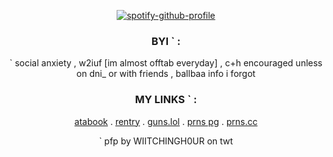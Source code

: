 <div align="center">

  [![spotify-github-profile](https://spotify-github-profile.kittinanx.com/api/view?uid=31xh24cqngucm4mxcr2ztzzh7lqy&cover_image=true&theme=novatorem&show_offline=true&background_color=98aea7&interchange=true&bar_color=53b14f&bar_color_cover=true)](https://github.com/kittinan/spotify-github-profile)<div>


  ### BYI ` :
    
   ` social anxiety , w2iuf [im almost offtab everyday] , c+h encouraged unless on dni_ or with friends , ballbaa info i forgot
   
  ### MY LINKS ` :
    
  [atabook](https://xinz.atabook.org) . [rentry](https://rentry.co/sincerelyxin) . [guns.lol](https://guns.lol/commitedsin) . [prns pg](https://en.pronouns.page/@xinz) . [prns.cc](https://pronouns.cc/@xinz)
  
    
   `
   pfp by WIITCHINGH0UR on twt
<!---
committedsin/committedsin is a ✨ special ✨ repository because its `README.md` (this file) appears on your GitHub profile.
You can click the Preview link to take a look at your changes.
--->

